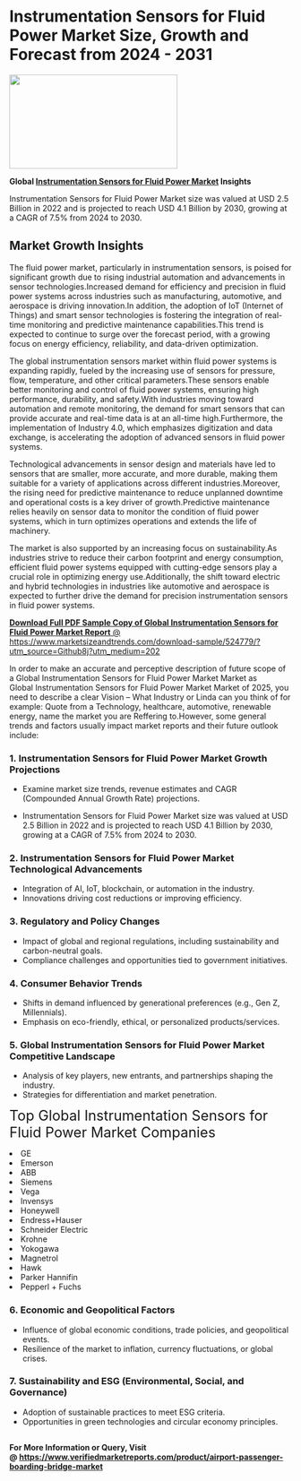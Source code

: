 <H1>Instrumentation Sensors for Fluid Power Market Size, Growth and Forecast from 2024 - 2031</H1><img class="aligncenter size-medium wp-image-584254" src="https://thirdeyenews.in/wp-content/uploads/2024/09/Global-Market-Research-300x168.jpeg" alt="" width="300" height="168" /><p><strong>Global&nbsp;<a href="https://www.marketsizeandtrends.com/download-sample/524779/?utm_source=Github8j?utm_medium=202">Instrumentation Sensors for Fluid Power Market</a> Insights</strong></p><p>Instrumentation Sensors for Fluid Power Market size was valued at USD 2.5 Billion in 2022 and is projected to reach USD 4.1 Billion by 2030, growing at a CAGR of 7.5% from 2024 to 2030.</p><p><h2>Market Growth Insights</h2> <p>The fluid power market, particularly in instrumentation sensors, is poised for significant growth due to rising industrial automation and advancements in sensor technologies.Increased demand for efficiency and precision in fluid power systems across industries such as manufacturing, automotive, and aerospace is driving innovation.In addition, the adoption of IoT (Internet of Things) and smart sensor technologies is fostering the integration of real-time monitoring and predictive maintenance capabilities.This trend is expected to continue to surge over the forecast period, with a growing focus on energy efficiency, reliability, and data-driven optimization.</p> <p><a href="download_sample_link"></a></p> <p>The global instrumentation sensors market within fluid power systems is expanding rapidly, fueled by the increasing use of sensors for pressure, flow, temperature, and other critical parameters.These sensors enable better monitoring and control of fluid power systems, ensuring high performance, durability, and safety.With industries moving toward automation and remote monitoring, the demand for smart sensors that can provide accurate and real-time data is at an all-time high.Furthermore, the implementation of Industry 4.0, which emphasizes digitization and data exchange, is accelerating the adoption of advanced sensors in fluid power systems.</p> <p>Technological advancements in sensor design and materials have led to sensors that are smaller, more accurate, and more durable, making them suitable for a variety of applications across different industries.Moreover, the rising need for predictive maintenance to reduce unplanned downtime and operational costs is a key driver of growth.Predictive maintenance relies heavily on sensor data to monitor the condition of fluid power systems, which in turn optimizes operations and extends the life of machinery.</p> <p>The market is also supported by an increasing focus on sustainability.As industries strive to reduce their carbon footprint and energy consumption, efficient fluid power systems equipped with cutting-edge sensors play a crucial role in optimizing energy use.Additionally, the shift toward electric and hybrid technologies in industries like automotive and aerospace is expected to further drive the demand for precision instrumentation sensors in fluid power systems.</p> <p><a href="get_more_link"></p><p><span class=""><strong>Download Full PDF Sample Copy of Global Instrumentation Sensors for Fluid Power Market Report</strong> @ <a href="https://www.marketsizeandtrends.com/download-sample/524779/?utm_source=Github8j?utm_medium=202" target="_blank">https://www.marketsizeandtrends.com/download-sample/524779/?utm_source=Github8j?utm_medium=202</a></span></p><p>In order to make an accurate and perceptive description of future scope of a Global&nbsp;Instrumentation Sensors for Fluid Power Market Market as Global&nbsp;Instrumentation Sensors for Fluid Power Market Market of 2025, you need to describe a clear Vision &ndash; What Industry or Linda can you think of for example: Quote from a Technology, healthcare, automotive, renewable energy, name the market you are Reffering to.However, some general trends and factors usually impact market reports and their future outlook include:</p><h3>1.&nbsp;<strong>Instrumentation Sensors for Fluid Power Market Growth Projections</strong></h3><ul><li>Examine market size trends, revenue estimates and CAGR (Compounded Annual Growth Rate) projections.</li><li><p>Instrumentation Sensors for Fluid Power Market size was valued at USD 2.5 Billion in 2022 and is projected to reach USD 4.1 Billion by 2030, growing at a CAGR of 7.5% from 2024 to 2030.</p></li></ul><h3>2.&nbsp;<strong>Instrumentation Sensors for Fluid Power Market Technological Advancements</strong></h3><ul><li>Integration of AI, IoT, blockchain, or automation in the industry.</li><li>Innovations driving cost reductions or improving efficiency.</li></ul><h3>3.&nbsp;<strong>Regulatory and Policy Changes</strong></h3><ul><li>Impact of global and regional regulations, including sustainability and carbon-neutral goals.</li><li>Compliance challenges and opportunities tied to government initiatives.</li></ul><h3>4.&nbsp;<strong>Consumer Behavior Trends</strong></h3><ul><li>Shifts in demand influenced by generational preferences (e.g., Gen Z, Millennials).</li><li>Emphasis on eco-friendly, ethical, or personalized products/services.</li></ul><h3>5.&nbsp;<strong>Global Instrumentation Sensors for Fluid Power Market Competitive Landscape</strong></h3><ul><li>Analysis of key players, new entrants, and partnerships shaping the industry.</li><li>Strategies for differentiation and market penetration.</li></ul><p data-pm-slice="1 1 []"><span style="color: inherit; font-family: inherit; font-size: 25px;">Top Global Instrumentation Sensors for Fluid Power Market Companies</span></p><div class="" data-test-id=""><p><li>GE</li><li> Emerson</li><li> ABB</li><li> Siemens</li><li> Vega</li><li> Invensys</li><li> Honeywell</li><li> Endress+Hauser</li><li> Schneider Electric</li><li> Krohne</li><li> Yokogawa</li><li> Magnetrol</li><li> Hawk</li><li> Parker Hannifin</li><li> Pepperl + Fuchs</li></p></div><h3>6.&nbsp;<strong>Economic and Geopolitical Factors</strong></h3><ul><li>Influence of global economic conditions, trade policies, and geopolitical events.</li><li>Resilience of the market to inflation, currency fluctuations, or global crises.</li></ul><h3>7.&nbsp;<strong>Sustainability and ESG (Environmental, Social, and Governance)</strong></h3><ul><li>Adoption of sustainable practices to meet ESG criteria.</li><li>Opportunities in green technologies and circular economy principles.</li></ul><h2><strong style="font-size: 14px;">For More Information or Query, Visit @&nbsp;</strong><a style="background-color: #ffffff; font-size: 14px;" href="https://www.marketsizeandtrends.com/report/instrumentation-sensors-for-fluid-power-market/" target="_blank">https://www.verifiedmarketreports.com/product/airport-passenger-boarding-bridge-market</a></h2>